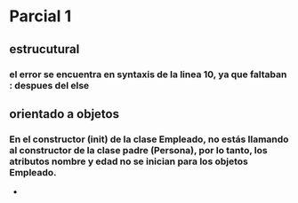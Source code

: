 # Parcial 1

## estrucutural

### el error se encuentra en syntaxis de la linea 10, ya que faltaban : despues del else


## orientado a objetos

### En el constructor (__init__) de la clase Empleado, no estás llamando al constructor de la clase padre (Persona), por lo tanto, los atributos nombre y edad no se inician para los objetos Empleado.
 
- 